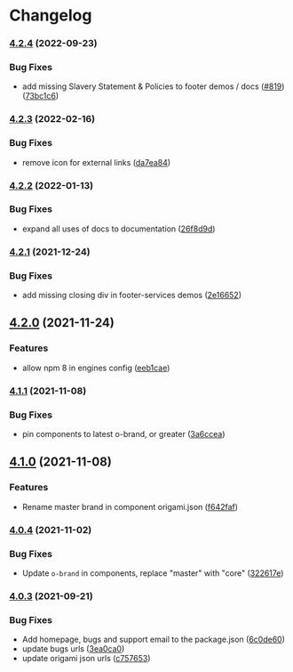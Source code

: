 # Changelog

### [4.2.4](https://www.github.com/Financial-Times/origami/compare/o-footer-services-v4.2.3...o-footer-services-v4.2.4) (2022-09-23)


### Bug Fixes

* add missing Slavery Statement & Policies to footer demos / docs ([#819](https://www.github.com/Financial-Times/origami/issues/819)) ([73bc1c6](https://www.github.com/Financial-Times/origami/commit/73bc1c6e3e75a677602fd3051c4ea9f9f72f360d))

### [4.2.3](https://www.github.com/Financial-Times/origami/compare/o-footer-services-v4.2.2...o-footer-services-v4.2.3) (2022-02-16)


### Bug Fixes

* remove icon for external links ([da7ea84](https://www.github.com/Financial-Times/origami/commit/da7ea8441f16db163e4459183d263cefea40e6b6))

### [4.2.2](https://www.github.com/Financial-Times/origami/compare/o-footer-services-v4.2.1...o-footer-services-v4.2.2) (2022-01-13)


### Bug Fixes

* expand all uses of docs to documentation ([26f8d9d](https://www.github.com/Financial-Times/origami/commit/26f8d9d8cbbe3e78902d8c3951b37e08150a77bd))

### [4.2.1](https://www.github.com/Financial-Times/origami/compare/o-footer-services-v4.2.0...o-footer-services-v4.2.1) (2021-12-24)


### Bug Fixes

* add missing closing div in footer-services demos ([2e16652](https://www.github.com/Financial-Times/origami/commit/2e16652170ebffaffb4a95c0de57e050c8bb2a9d))

## [4.2.0](https://www.github.com/Financial-Times/origami/compare/o-footer-services-v4.1.1...o-footer-services-v4.2.0) (2021-11-24)


### Features

* allow npm 8 in engines config ([eeb1cae](https://www.github.com/Financial-Times/origami/commit/eeb1cae6e7f0379e647f2b41240b1f294997d528))

### [4.1.1](https://www.github.com/Financial-Times/origami/compare/o-footer-services-v4.1.0...o-footer-services-v4.1.1) (2021-11-08)


### Bug Fixes

* pin components to latest o-brand, or greater ([3a6ccea](https://www.github.com/Financial-Times/origami/commit/3a6ccea1e838e4a2003322ca1f855d0b87b26b60))

## [4.1.0](https://www.github.com/Financial-Times/origami/compare/o-footer-services-v4.0.4...o-footer-services-v4.1.0) (2021-11-08)


### Features

* Rename master brand in component origami.json ([f642faf](https://www.github.com/Financial-Times/origami/commit/f642faf0574d84ea8185b56e6090c8015def27e6))

### [4.0.4](https://www.github.com/Financial-Times/origami/compare/o-footer-services-v4.0.3...o-footer-services-v4.0.4) (2021-11-02)


### Bug Fixes

* Update `o-brand` in components, replace "master" with "core" ([322617e](https://www.github.com/Financial-Times/origami/commit/322617ea80f30a6825d9c36872e05574b871ea82))

### [4.0.3](https://www.github.com/Financial-Times/origami/compare/o-footer-services-v4.0.2...o-footer-services-v4.0.3) (2021-09-21)


### Bug Fixes

* Add homepage, bugs and support email to the package.json ([6c0de60](https://www.github.com/Financial-Times/origami/commit/6c0de60ebd6e64c4dd16d000fcc6b79412ce30f4))
* update bugs urls ([3ea0ca0](https://www.github.com/Financial-Times/origami/commit/3ea0ca03bcb6e55142a77387ad0fff5ddf056d44))
* update origami json urls ([c757653](https://www.github.com/Financial-Times/origami/commit/c7576532b5a14f0462d5346dfb63238be025602e))
